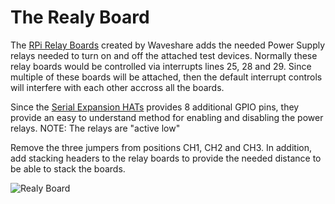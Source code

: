 # The Realy Board

The [RPi Relay Boards](https://www.waveshare.com/rpi-relay-board.htm) created by Waveshare adds the needed Power Supply relays needed to turn on and off the attached test devices.  Normally these relay boards would be controlled via interrupts lines 25, 28 and 29.  Since multiple of these boards will be attached, then the default interrupt controls will interfere with each other accross all the boards.

Since the [Serial Expansion HATs](Serial_Expansion_HAT.md) provides 8 additional GPIO pins, they provide an easy to understand method for enabling and disabling the power relays.  NOTE: The relays are "active low"

Remove the three jumpers from positions CH1, CH2 and CH3.  In addition, add stacking headers to the relay boards to provide the needed distance to be able to stack the boards.

![Realy Board](https://github.com/user-attachments/assets/510122e1-f792-4ee9-8ffc-6c61451e90ba)

